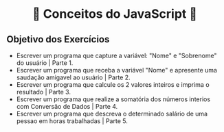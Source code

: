 <h1 align="center">📕 Conceitos do JavaScript 📕</h1>

<h2>Objetivo dos Exercícios</h2>

* Escrever um programa que capture a variável: "Nome" e "Sobrenome" do usuário | Parte 1.
* Escrever um programa que receba a variável "Nome" e apresente uma saudação amigavel ao usuário | Parte 2.
* Escrever um programa que calcule os 2 valores inteiros e imprima o resultado | Parte 3. 
* Escrever um programa que realize a somatória dos números interios com Conversão de Dados | Parte 4.
* Escrever um programa que descreva o determinado salário de uma pessao em horas trabalhadas | Parte 5.
